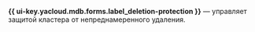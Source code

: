 **{{ ui-key.yacloud.mdb.forms.label_deletion-protection }}** — управляет защитой кластера от непреднамеренного удаления.
